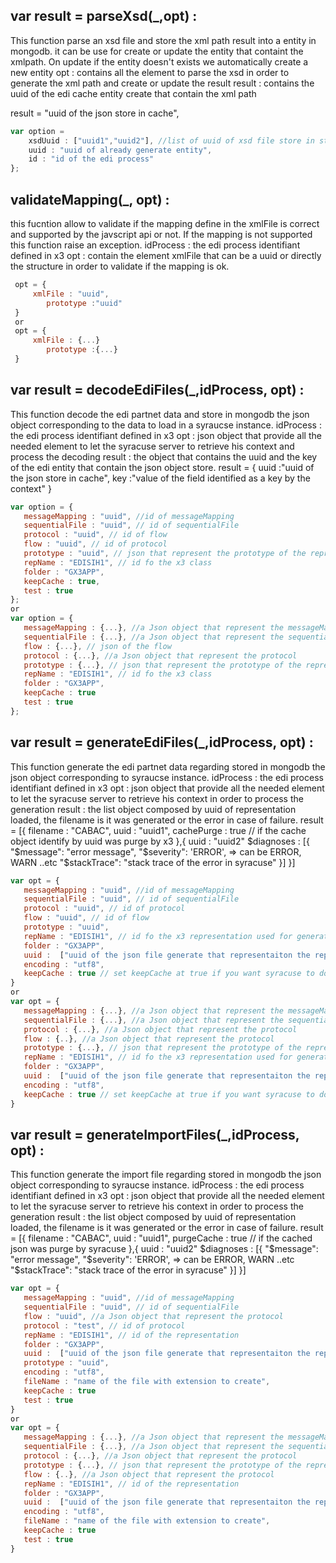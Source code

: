  ## var result = parseXsd(_,opt) : 
  This function parse an xsd file and store the xml path result into a entity in mongodb. it can be use for create or update the entity that containt the xmlpath. On update if the entity doesn't exists we automatically create a new entity
  opt : contains all the element to parse the xsd in order to generate the xml path and create or update the result
  result : contains the uuid of the edi cache entity create that contain the xml path

  result = "uuid of the json store in cache",


  ```javascript
  var option =
      xsdUuid : ["uuid1","uuid2"], //list of uuid of xsd file store in storage area
      uuid : "uuid of already generate entity",
      id : "id of the edi process"
  };
  ```


## validateMapping(_, opt) :
 this fucntion allow to validate if the mapping define in the xmlFile is correct and supported by the javscript api or not. If the mapping is not supported this function raise an exception.
 idProcess : the edi process identifiant defined in x3
 opt : contain the element xmlFile that can be a uuid or directly the structure in order to validate if the mapping is ok.
```javascript
 opt = {
     xmlFile : "uuid",
		prototype :"uuid"
 }
 or
 opt = {
     xmlFile : {...}
		prototype :{...}
 }
```

## var result = decodeEdiFiles(_,idProcess, opt) :
This function decode the edi partnet data and store in mongodb the json object corresponding to the data to load in a syraucse instance.
idProcess : the edi process identifiant defined in x3
opt : json object that provide all the needed element to let the syracuse server to retrieve his context and process the decoding
result : the object that contains the uuid and the key  of the edi entity that contain the json object store.
result = {
   uuid :"uuid of the json store in cache",
   key :"value of the field identified as a key by the context"
}
```javascript
var option = {
   messageMapping : "uuid", //id of messageMapping
   sequentialFile : "uuid", // id of sequentialFile
   protocol : "uuid", // id of flow
   flow : "uuid", // id of protocol
   prototype : "uuid", // json that represent the prototype of the representation
   repName : "EDISIH1", // id fo the x3 class
   folder : "GX3APP",
   keepCache : true,
   test : true
};
or
var option = {
   messageMapping : {...}, //a Json object that represent the messageMapping
   sequentialFile : {...}, //a Json object that represent the sequential File
   flow : {...}, // json of the flow
   protocol : {...}, //a Json object that represent the protocol
   prototype : {...}, // json that represent the prototype of the representation
   repName : "EDISIH1", // id fo the x3 class
   folder : "GX3APP",
   keepCache : true
   test : true
};
```
## var result = generateEdiFiles(_,idProcess, opt) :
This function generate the edi partnet data regarding stored in mongodb the json object corresponding to syraucse instance.
idProcess : the edi process identifiant defined in x3
opt : json object that provide all the needed element to let the syracuse server to retrieve his context in order to process the generation
result : the list object composed by uuid of representation loaded, the filename is it was generated or the error in case of failure.
 result = [{
   filename : "CABAC",
   uuid : "uuid1",
   cachePurge :  true // if the cache object identify by uuid was purge by x3
 },{
   uuid : "uuid2"
   $diagnoses : [{
     "$message": "error message",
     "$severity":  'ERROR', => can be ERROR, WARN ..etc
     "$stackTrace":  "stack trace of the error in syracuse"
   }]
 }]
```javascript
var opt = {
   messageMapping : "uuid", //id of messageMapping
   sequentialFile : "uuid", // id of sequentialFile
   protocol : "uuid", // id of protocol
   flow : "uuid", // id of flow
   prototype : "uuid",
   repName : "EDISIH1", // id fo the x3 representation used for generation
   folder : "GX3APP",
   uuid :  ["uuid of the json file generate that representaiton the representation",..],
   encoding : "utf8",
   keepCache : true // set keepCache at true if you want syracuse to don't purge cache for representation generate
}
or
var opt = {
   messageMapping : {...}, //a Json object that represent the messageMapping
   sequentialFile : {...}, //a Json object that represent the sequential File
   protocol : {...}, //a Json object that represent the protocol
   flow : {..}, //a Json object that represent the protocol
   prototype : {...}, // json that represent the prototype of the representation
   repName : "EDISIH1", // id fo the x3 representation used for generation
   folder : "GX3APP",
   uuid :  ["uuid of the json file generate that representaiton the representation",...],
   encoding : "utf8",
   keepCache : true // set keepCache at true if you want syracuse to don't purge cache for representation generate
}
```
## var result = generateImportFiles(_,idProcess, opt) :
This function generate the import file regarding  stored in mongodb the json object corresponding to syraucse instance.
idProcess : the edi process identifiant defined in x3
opt : json object that provide all the needed element to let the syracuse server to retrieve his context in order to process the generation
result : the list object composed by uuid of representation loaded, the filename is it was generated or the error in case of failure.
 result = [{
   filename : "CABAC",
   uuid : "uuid1",
   purgeCache : true // if the cached json was purge by syracuse
 },{
   uuid : "uuid2"
   $diagnoses : [{
     "$message": "error message",
     "$severity":  'ERROR', => can be ERROR, WARN ..etc
     "$stackTrace":  "stack trace of the error in syracuse"
   }]
 }]
```javascript
var opt = {
   messageMapping : "uuid", //id of messageMapping
   sequentialFile : "uuid", // id of sequentialFile
   flow : "uuid", //a Json object that represent the protocol
   protocol : "test", // id of protocol
   repName : "EDISIH1", // id of the representation
   folder : "GX3APP",
   uuid :  ["uuid of the json file generate that representaiton the representation",...],
   prototype : "uuid",
   encoding : "utf8",
   fileName : "name of the file with extension to create",
   keepCache : true
   test : true
}
or
var opt = {
   messageMapping : {...}, //a Json object that represent the messageMapping
   sequentialFile : {...}, //a Json object that represent the sequential File
   protocol : {...}, //a Json object that represent the protocol
   prototype : {...}, // json that represent the prototype of the representation
   flow : {..}, //a Json object that represent the protocol
   repName : "EDISIH1", // id of the representation
   folder : "GX3APP",
   uuid :  ["uuid of the json file generate that representaiton the representation",...],
   encoding : "utf8",
   fileName : "name of the file with extension to create",
   keepCache : true
   test : true
}
```
